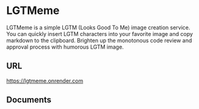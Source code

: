 # LGTMeme
LGTMeme is a simple LGTM (Looks Good To Me) image creation service. You can quickly insert LGTM characters into your favorite image and copy markdown to the clipboard. Brighten up the monotonous code review and approval process with humorous LGTM image.

## URL
https://lgtmeme.onrender.com

## Documents